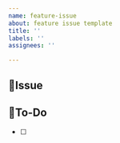 ```yaml
---
name: feature-issue
about: feature issue template
title: ''
labels: ''
assignees: ''

---
```


## 📌Issue

## 📝To-Do
- [ ]
